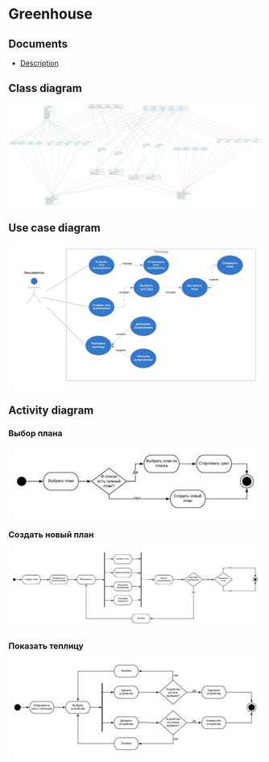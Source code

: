 # Greenhouse
## Documents
* [Description](https://docviewer.yandex.by/view/251000057/?*=9yvM%2FtxMxRPPic3B7i%2FbNwwLm%2BJ7InVybCI6InlhLWRpc2stcHVibGljOi8vNHMzalErQ2t2Um94c0ZjWUdNOUxGSksrWHIydGNON1FTNnNtNDJQWGVpSERHNVhFWDRYR0ExSDdhSFlVOUtrdHEvSjZicG1SeU9Kb25UM1ZvWG5EYWc9PTov0JvQsNCx0L7RgNCw0YLQvtGA0L3Ri9C1L0IuINCi0LXQv9C70LjRhtCwICgyKS5kb2MiLCJ0aXRsZSI6IkIuINCi0LXQv9C70LjRhtCwICgyKS5kb2MiLCJub2lmcmFtZSI6ZmFsc2UsInVpZCI6IjI1MTAwMDA1NyIsInRzIjoxNTcyMzg2OTY4OTIwLCJ5dSI6IjYyNjQzNDYyNDE1Mzg5ODg1NTMifQ%3D%3D/ "description of project")
## Class diagram
![Class diagram](https://github.com/OblakoO/Greenhouse2/blob/master/class%20diagram.jpg?raw=true)
## Use case diagram
![Use case diagram](https://raw.githubusercontent.com/OblakoO/Greenhouse2/master/Basic%20Use%20Case%20Diagram%20(1).jpeg)
## Activity diagram
### Выбор плана
![Choise](https://github.com/OblakoO/Greenhouse2/blob/master/choose%20plan.jpeg?raw=true)
### Создать новый план
![Create](https://raw.githubusercontent.com/OblakoO/Greenhouse2/master/Diagram%20of%20activity%20Form%203%20(1).jpeg)
### Показать теплицу
![Show](https://github.com/OblakoO/Greenhouse2/blob/master/Show%20Greenhoese.jpeg?raw=true)
